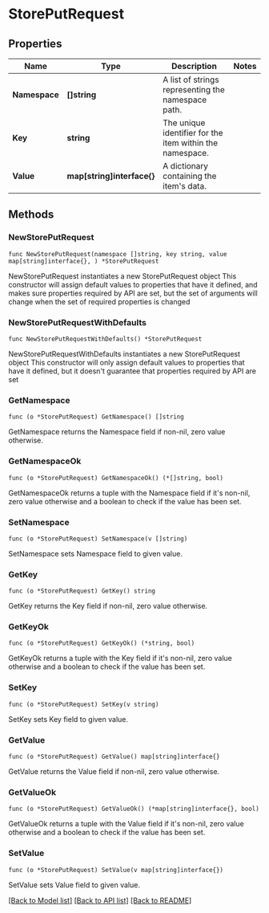 # StorePutRequest

## Properties

Name | Type | Description | Notes
------------ | ------------- | ------------- | -------------
**Namespace** | **[]string** | A list of strings representing the namespace path. | 
**Key** | **string** | The unique identifier for the item within the namespace. | 
**Value** | **map[string]interface{}** | A dictionary containing the item&#39;s data. | 

## Methods

### NewStorePutRequest

`func NewStorePutRequest(namespace []string, key string, value map[string]interface{}, ) *StorePutRequest`

NewStorePutRequest instantiates a new StorePutRequest object
This constructor will assign default values to properties that have it defined,
and makes sure properties required by API are set, but the set of arguments
will change when the set of required properties is changed

### NewStorePutRequestWithDefaults

`func NewStorePutRequestWithDefaults() *StorePutRequest`

NewStorePutRequestWithDefaults instantiates a new StorePutRequest object
This constructor will only assign default values to properties that have it defined,
but it doesn't guarantee that properties required by API are set

### GetNamespace

`func (o *StorePutRequest) GetNamespace() []string`

GetNamespace returns the Namespace field if non-nil, zero value otherwise.

### GetNamespaceOk

`func (o *StorePutRequest) GetNamespaceOk() (*[]string, bool)`

GetNamespaceOk returns a tuple with the Namespace field if it's non-nil, zero value otherwise
and a boolean to check if the value has been set.

### SetNamespace

`func (o *StorePutRequest) SetNamespace(v []string)`

SetNamespace sets Namespace field to given value.


### GetKey

`func (o *StorePutRequest) GetKey() string`

GetKey returns the Key field if non-nil, zero value otherwise.

### GetKeyOk

`func (o *StorePutRequest) GetKeyOk() (*string, bool)`

GetKeyOk returns a tuple with the Key field if it's non-nil, zero value otherwise
and a boolean to check if the value has been set.

### SetKey

`func (o *StorePutRequest) SetKey(v string)`

SetKey sets Key field to given value.


### GetValue

`func (o *StorePutRequest) GetValue() map[string]interface{}`

GetValue returns the Value field if non-nil, zero value otherwise.

### GetValueOk

`func (o *StorePutRequest) GetValueOk() (*map[string]interface{}, bool)`

GetValueOk returns a tuple with the Value field if it's non-nil, zero value otherwise
and a boolean to check if the value has been set.

### SetValue

`func (o *StorePutRequest) SetValue(v map[string]interface{})`

SetValue sets Value field to given value.



[[Back to Model list]](../README.md#documentation-for-models) [[Back to API list]](../README.md#documentation-for-api-endpoints) [[Back to README]](../README.md)


